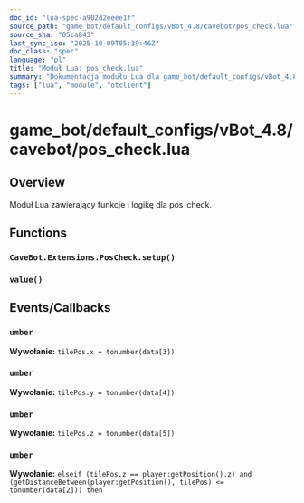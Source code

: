 ```yaml
---
doc_id: "lua-spec-a902d2eeee1f"
source_path: "game_bot/default_configs/vBot_4.8/cavebot/pos_check.lua"
source_sha: "05ca843"
last_sync_iso: "2025-10-09T05:39:46Z"
doc_class: "spec"
language: "pl"
title: "Moduł Lua: pos_check.lua"
summary: "Dokumentacja modułu Lua dla game_bot/default_configs/vBot_4.8/cavebot/pos_check.lua"
tags: ["lua", "module", "otclient"]
---
```


# game_bot/default_configs/vBot_4.8/cavebot/pos_check.lua

## Overview

Moduł Lua zawierający funkcje i logikę dla pos_check.

## Functions

### `CaveBot.Extensions.PosCheck.setup()`

### `value()`

## Events/Callbacks

### `umber`

**Wywołanie:** `tilePos.x = tonumber(data[3])`

### `umber`

**Wywołanie:** `tilePos.y = tonumber(data[4])`

### `umber`

**Wywołanie:** `tilePos.z = tonumber(data[5])`

### `umber`

**Wywołanie:** `elseif (tilePos.z == player:getPosition().z) and (getDistanceBetween(player:getPosition(), tilePos) <= tonumber(data[2])) then`
